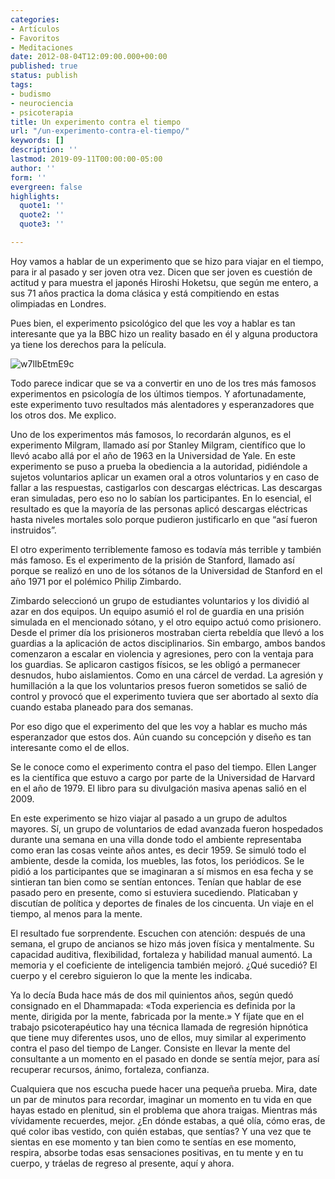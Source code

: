 ```yaml
---
categories:
- Artículos
- Favoritos
- Meditaciones
date: 2012-08-04T12:09:00.000+00:00
published: true
status: publish
tags:
- budismo
- neurociencia
- psicoterapia
title: Un experimento contra el tiempo
url: "/un-experimento-contra-el-tiempo/"
keywords: []
description: ''
lastmod: 2019-09-11T00:00:00-05:00
author: ''
form: ''
evergreen: false
highlights:
  quote1: ''
  quote2: ''
  quote3: ''

---
```

Hoy vamos a hablar de un experimento que se hizo para viajar en el tiempo, para ir al pasado y ser joven otra vez. Dicen que ser joven es cuestión de actitud y para muestra el japonés Hiroshi Hoketsu, que según me entero, a sus 71 años practica la doma clásica y está compitiendo en estas olimpiadas en Londres.

Pues bien, el experimento psicológico del que les voy a hablar es tan interesante que ya la BBC hizo un reality basado en él y alguna productora ya tiene los derechos para la película.

![](https://source.unsplash.com/w7lIbEtmE9c "w7lIbEtmE9c")

Todo parece indicar que se va a convertir en uno de los tres más famosos experimentos en psicología de los últimos tiempos. Y afortunadamente, este experimento tuvo resultados más alentadores y esperanzadores que los otros dos. Me explico.

Uno de los experimentos más famosos, lo recordarán algunos, es el experimento Milgram, llamado así por Stanley Milgram, científico que lo llevó acabo allá por el año de 1963 en la Universidad de Yale. En este experimento se puso a prueba la obediencia a la autoridad, pidiéndole a sujetos voluntarios aplicar un examen oral a otros voluntarios y en caso de fallar a las respuestas, castigarlos con descargas eléctricas. Las descargas eran simuladas, pero eso no lo sabían los participantes. En lo esencial, el resultado es que la mayoría de las personas aplicó descargas eléctricas hasta niveles mortales solo porque pudieron justificarlo en que “así fueron instruidos”.

El otro experimento terriblemente famoso es todavía más terrible y también más famoso. Es el experimento de la prisión de Stanford, llamado así porque se realizó en uno de los sótanos de la Universidad de Stanford en el año 1971 por el polémico Philip Zimbardo.

Zimbardo seleccionó un grupo de estudiantes voluntarios y los dividió al azar en dos equipos. Un equipo asumió el rol de guardia en una prisión simulada en el mencionado sótano, y el otro equipo actuó como prisionero. Desde el primer día los prisioneros mostraban cierta rebeldía que llevó a los guardias a la aplicación de actos disciplinarios. Sin embargo, ambos bandos comenzaron a escalar en violencia y agresiones, pero con la ventaja para los guardias. Se aplicaron castigos físicos, se les obligó a permanecer desnudos, hubo aislamientos. Como en una cárcel de verdad. La agresión y humillación a la que los voluntarios presos fueron sometidos se salió de control y provocó que el experimento tuviera que ser abortado al sexto día cuando estaba planeado para dos semanas.

Por eso digo que el experimento del que les voy a hablar es mucho más esperanzador que estos dos. Aún cuando su concepción y diseño es tan interesante como el de ellos.

Se le conoce como el experimento contra el paso del tiempo. Ellen Langer es la científica que estuvo a cargo por parte de la Universidad de Harvard en el año de 1979. El libro para su divulgación masiva apenas salió en el 2009.

En este experimento se hizo viajar al pasado a un grupo de adultos mayores. Sí, un grupo de voluntarios de edad avanzada fueron hospedados durante una semana en una villa donde todo el ambiente representaba como eran las cosas veinte años antes, es decir 1959. Se simuló todo el ambiente, desde la comida, los muebles, las fotos, los periódicos. Se le pidió a los participantes que se imaginaran a sí mismos en esa fecha y se sintieran tan bien como se sentían entonces. Tenían que hablar de ese pasado pero en presente, como si estuviera sucediendo. Platicaban y discutían de política y deportes de finales de los cincuenta. Un viaje en el tiempo, al menos para la mente.

El resultado fue sorprendente. Escuchen con atención: después de una semana, el grupo de ancianos se hizo más joven física y mentalmente. Su capacidad auditiva, flexibilidad, fortaleza y habilidad manual aumentó. La memoria y el coeficiente de inteligencia también mejoró. ¿Qué sucedió? El cuerpo y el cerebro siguieron lo que la mente les indicaba.

Ya lo decía Buda hace más de dos mil quinientos años, según quedó consignado en el Dhammapada: «Toda experiencia es definida por la mente, dirigida por la mente, fabricada por la mente.»
Y fíjate que en el trabajo psicoterapéutico hay una técnica llamada de regresión hipnótica que tiene muy diferentes usos, uno de ellos, muy similar al experimento contra el paso del tiempo de Langer. Consiste en llevar la mente del consultante a un momento en el pasado en donde se sentía mejor, para así recuperar recursos, ánimo, fortaleza, confianza.

Cualquiera que nos escucha puede hacer una pequeña prueba. Mira, date un par de minutos para recordar, imaginar un momento en tu vida en que hayas estado en plenitud, sin el problema que ahora traigas. Mientras más vívidamente recuerdes, mejor. ¿En dónde estabas, a qué olía, cómo eras, de qué color ibas vestido, con quién estabas, que sentías? Y una vez que te sientas en ese momento y tan bien como te sentías en ese momento, respira, absorbe todas esas sensaciones positivas, en tu mente y en tu cuerpo, y tráelas de regreso al presente, aquí y ahora.
